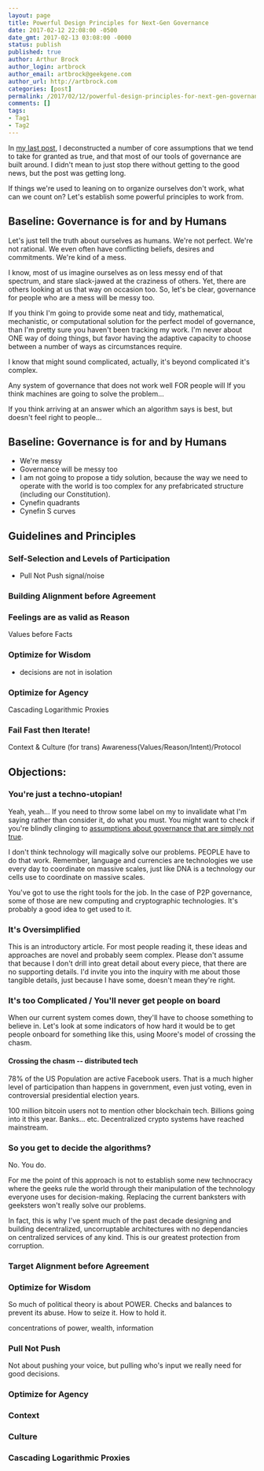 ```yaml
---
layout: page
title: Powerful Design Principles for Next-Gen Governance
date: 2017-02-12 22:08:00 -0500
date_gmt: 2017-02-13 03:08:00 -0000
status: publish
published: true
author: Arthur Brock
author_login: artbrock
author_email: artbrock@geekgene.com
author_url: http://artbrock.com
categories: [post]
permalink: /2017/02/12/powerful-design-principles-for-next-gen-governance
comments: []
tags:
- Tag1
- Tag2
---
```

In [my last post](/2017/02/11/challenging-broken-assumptions-of-governance), I deconstructed a number of core assumptions that we tend to take for granted as true, and that most of our tools of governance are built around. I didn't mean to just stop there without getting to the good news, but the post was getting long.

If things we're used to leaning on to organize ourselves don't work, what can we count on? Let's establish some powerful principles to work from.

## Baseline: Governance is for and by Humans

Let's just tell the truth about ourselves as humans. We're not perfect. We're not rational. We even often have conflicting beliefs, desires and commitments. We're kind of a mess.

I know, most of us imagine ourselves as on less messy end of that spectrum, and stare slack-jawed at the craziness of others. Yet, there are others looking at us that way on occasion too. So, let's be clear, governance for people who are a mess will be messy too.

If you think I'm going to provide some neat and tidy, mathematical, mechanistic, or computational solution for the perfect model of governance, than I'm pretty sure you haven't been tracking my work. I'm never about ONE way of doing things, but favor having the adaptive capacity to choose between a number of ways as circumstances require.

I know that might sound complicated, actually, it's beyond complicated it's complex.

Any system of governance that does not work well FOR people will  If you think machines are going to solve the problem…

If you think arriving at an answer which an algorithm says is best, but doesn't feel right to people…

## Baseline: Governance is for and by Humans

- We're messy
- Governance will be messy too
- I am not going to propose a tidy solution, because the way we need to operate with the world is too complex for any prefabricated structure (including our Constitution).
- Cynefin quadrants
- Cynefin S curves

## Guidelines and Principles

### Self-Selection and Levels of Participation

- Pull Not Push
signal/noise

### Building Alignment before Agreement

### Feelings are as valid as Reason

Values before Facts

### Optimize for Wisdom

- decisions are not in isolation

### Optimize for Agency

Cascading Logarithmic Proxies

### Fail Fast then Iterate!

Context & Culture (for trans)
Awareness(Values/Reason/Intent)/Protocol

## Objections:

### You're just a techno-utopian!

Yeah, yeah… If you need to throw some label on my to invalidate what I'm saying rather than consider it, do what you must. You might want to check if you're blindly clinging to [assumptions about governance that are simply not true](/2017/02/11/challenging-broken-assumptions-of-governance).

I don't think technology will magically solve our problems. PEOPLE have to do that work. Remember, language and currencies are technologies we use every day to coordinate on massive scales, just like DNA is a technology our cells use to coordinate on massive scales.

You've got to use the right tools for the job. In the case of P2P governance, some of those are new computing and cryptographic technologies. It's probably a good idea to get used to it.

### It's Oversimplified

This is an introductory article. For most people reading it, these ideas and approaches are novel and probably seem complex. Please don't assume that because I don't drill into great detail about every piece, that there are no supporting details. I'd invite you into the inquiry with me about those tangible details, just because I have some, doesn't mean they're right.

### It's too Complicated / You'll never get people on board

When our current system comes down, they'll have to choose something to believe in. Let's look at some indicators of how hard it would be to get people onboard for something like this, using Moore's model of crossing the chasm.

#### Crossing the chasm -- distributed tech

78% of the US Population are active Facebook users. That is a much higher level of participation than happens in government, even just voting, even in controversial presidential election years.

100 million bitcoin users not to mention other blockchain tech. Billions going into it this year. Banks… etc. Decentralized crypto systems have reached mainstream.

### So you get to decide the algorithms?

No. You do.

For me the point of this approach is not to establish some new technocracy where the geeks rule the world through their manipulation of the technology everyone uses for decision-making. Replacing the current banksters with geeksters won't really solve our problems.

In fact, this is why I've spent much of the past decade designing and building decentralized, uncorruptable architectures with no dependancies on centralized services of any kind. This is our greatest protection from corruption.

### Target Alignment before Agreement


### Optimize for Wisdom

So much of political theory is about POWER. Checks and balances to prevent its abuse. How to seize it. How to hold it.

concentrations of power, wealth, information

### Pull Not Push

Not about pushing your voice, but pulling who's input we really need for good decisions.

### Optimize for Agency

### Context

### Culture

### Cascading Logarithmic Proxies
